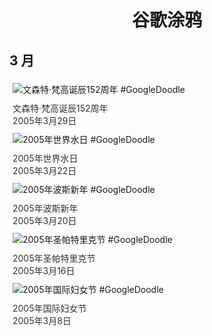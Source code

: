 
<h1 align="center"> 谷歌涂鸦 </h1>




## 3 月

<div class="image">


<img src="" alt="文森特·梵高诞辰152周年 #GoogleDoodle" style="margin: 5px"/>
<div class="info" style="font-size: 14px; color:#333333; margin:5px"><div class="title">文森特·梵高诞辰152周年</div><div class="date">2005年3月29日</div></div>

<img src="" alt="2005年世界水日 #GoogleDoodle" style="margin: 5px"/>
<div class="info" style="font-size: 14px; color:#333333; margin:5px"><div class="title">2005年世界水日</div><div class="date">2005年3月22日</div></div>

<img src="" alt="2005年波斯新年 #GoogleDoodle" style="margin: 5px"/>
<div class="info" style="font-size: 14px; color:#333333; margin:5px"><div class="title">2005年波斯新年</div><div class="date">2005年3月20日</div></div>

<img src="" alt="2005年圣帕特里克节 #GoogleDoodle" style="margin: 5px"/>
<div class="info" style="font-size: 14px; color:#333333; margin:5px"><div class="title">2005年圣帕特里克节</div><div class="date">2005年3月16日</div></div>

<img src="" alt="2005年国际妇女节 #GoogleDoodle" style="margin: 5px"/>
<div class="info" style="font-size: 14px; color:#333333; margin:5px"><div class="title">2005年国际妇女节</div><div class="date">2005年3月8日</div></div>

</div>








